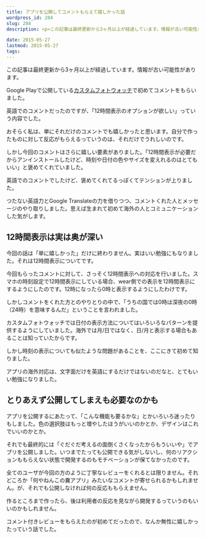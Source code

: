```yaml
---
title: アプリを公開してコメントもらえて嬉しかった話
wordpress_id: 284
slug: 284
description: <p>この記事は最終更新から3ヶ月以上が経過しています。情報が古い可能性があります。Google Playで公開しているカスタムフォトウォッチで初めてコメントをもらいました。 英語でのコメントだったのですが、「12時間表示のオ [&hellip;]</p>

date: 2015-05-27
lastmod: 2015-05-27
tags: 
---
```


<div id="wppda_alert">この記事は最終更新から3ヶ月以上が経過しています。情報が古い可能性があります。</div><p>Google Playで公開している<a href="https://play.google.com/store/apps/details?id=jp.gcreate.product.customphotowatch">カスタムフォトウォッチ</a>で初めてコメントをもらいました。</p>
<p>英語でのコメントだったのですが、「12時間表示のオプションが欲しい」っていう内容でした。</p>
<p>おそらく私は、単にそれだけのコメントでも嬉しかったと思います。自分で作ったものに対して反応がもらえるっていうのは、それだけでうれしいのです。</p>
<p>しかし今回のコメントはさらに嬉しい要素がありました。「12時間表示が必要だからアンインストールしたけど、時刻や日付の色やサイズを変えれるのはとてもいい」と褒めてくれていました。</p>
<p>英語でのコメントでしたけど、褒めてくれてるっぽくてテンションが上りました。</p>
<p>つたない英語力とGoogle Translateの力を借りつつ、コメントくれた人とメッセージのやり取りしました。思えば生まれて初めて海外の人とコミュニケーションした気がします。</p>
<h2>12時間表示は実は奥が深い</h2>
<p>今回の話は「単に嬉しかった」だけに終わりません。実はいい勉強にもなりました。それは12時間表示についてです。</p>
<p>今回もらったコメントに対して、さっそく12時間表示への対応を行いました。スマホの時刻設定で12時間表示にしている場合、wear側での表示を12時間表示にするようにしたのです。12時になったら0時と表示するようにしたわけです。</p>
<p>しかしコメントをくれた方とのやりとりの中で、「うちの国では0時は深夜の0時（24時）を意味するんだ」ということを言われました。</p>
<p>カスタムフォトウォッチでは日付の表示方法についてはいろいろなパターンを提供するようにしていました。海外では月/日ではなく、日/月と表示する場合もあることは知っていたからです。</p>
<p>しかし時刻の表示についても似たような問題があることを、ここにきて初めて知りました。</p>
<p>アプリの海外対応は、文字面だけを英語にするだけではないのだなと、とてもいい勉強になりました。</p>
<h2>とりあえず公開してしまえも必要なのかも</h2>
<p>アプリを公開するにあたって、「こんな機能も要るかな」とかいろいろ迷ったりもしました。色の選択肢はもっと増やしたほうがいいのかとか、デザインはこれでいいのかとか。</p>
<p>それでも最終的には「ぐだぐだ考えるの面倒くさくなったからもういいや」でアプリを公開しました。いつまでたっても公開できる気がしないし、何のリアクションももらえない状態で開発するのもモチベーションが保てなかったのです。</p>
<p>全てのユーザが今回の方のように丁寧なレビューをくれるとは限りません。それどころか「何やねんこの糞アプリ」みたいなコメントが寄せられるかもしれません。が、それでも公開しなければ何の反応ももらえません。</p>
<p>作るところまで作ったら、後は利用者の反応を見ながら開発するっていうのもいいのかもしれません。</p>
<p>コメント付きレビューをもらえたのが初めてだったので、なんか無性に嬉しかったっていう話でした。</p>

  